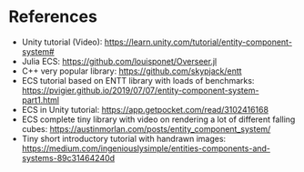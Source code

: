 

# References
* Unity tutorial (Video): https://learn.unity.com/tutorial/entity-component-system#
* Julia ECS: https://github.com/louisponet/Overseer.jl
* C++ very popular library: https://github.com/skypjack/entt
* ECS tutorial based on ENTT library with loads of benchmarks: https://pvigier.github.io/2019/07/07/entity-component-system-part1.html
* ECS in Unity tutorial: https://app.getpocket.com/read/3102416168
* ECS complete tiny library with video on rendering a lot of different falling cubes: https://austinmorlan.com/posts/entity_component_system/
* Tiny short introductory tutorial with handrawn images: https://medium.com/ingeniouslysimple/entities-components-and-systems-89c31464240d